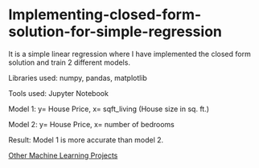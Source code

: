 # Implementing-closed-form-solution-for-simple-regression

It is a simple linear regression where I have implemented the closed form solution and train 2 different models.

Libraries used: numpy, pandas, matplotlib

Tools used: Jupyter Notebook

Model 1: y= House Price, x= sqft_living (House size in sq. ft.)

Model 2: y= House Price, x= number of bedrooms

Result: Model 1 is more accurate than model 2.

[Other Machine Learning Projects](https://github.com/gov-vj/Machine-Learning-Projects)
